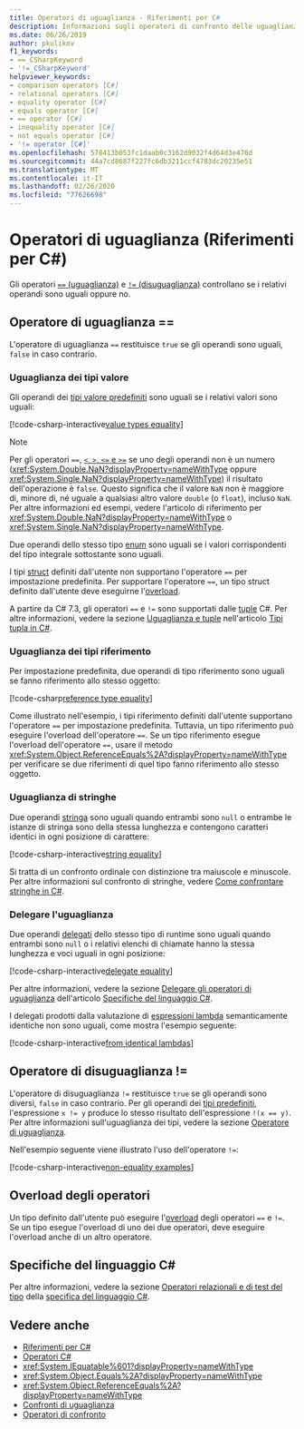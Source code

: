 ```yaml
---
title: Operatori di uguaglianza - Riferimenti per C#
description: Informazioni sugli operatori di confronto delle uguaglianze C# e sull'uguaglianza dei tipi C#.
ms.date: 06/26/2019
author: pkulikov
f1_keywords:
- ==_CSharpKeyword
- '!=_CSharpKeyword'
helpviewer_keywords:
- comparison operators [C#]
- relational operators [C#]
- equality operator [C#]
- equals operator [C#]
- == operator [C#]
- inequality operator [C#]
- not equals operator [C#]
- '!= operator [C#]'
ms.openlocfilehash: 578413b053fc1daab0c3162d9032f4d64d3e470d
ms.sourcegitcommit: 44a7cd8687f227fc6db3211ccf4783dc20235e51
ms.translationtype: MT
ms.contentlocale: it-IT
ms.lasthandoff: 02/26/2020
ms.locfileid: "77626698"
---
```

# <a name="equality-operators-c-reference"></a>Operatori di uguaglianza (Riferimenti per C#)

Gli operatori [`==` (uguaglianza)](#equality-operator-) e [`!=` (disuguaglianza)](#inequality-operator-) controllano se i relativi operandi sono uguali oppure no.

## <a name="equality-operator-"></a>Operatore di uguaglianza ==

L'operatore di uguaglianza `==` restituisce `true` se gli operandi sono uguali, `false` in caso contrario.

### <a name="value-types-equality"></a>Uguaglianza dei tipi valore

Gli operandi dei [tipi valore predefiniti](../builtin-types/value-types.md#built-in-value-types) sono uguali se i relativi valori sono uguali:

[!code-csharp-interactive[value types equality](~/samples/csharp/language-reference/operators/EqualityOperators.cs#ValueTypesEquality)]

> [!NOTE]
> Per gli operatori `==`, [`<`, `>`, `<=` e `>=`](comparison-operators.md) se uno degli operandi non è un numero (<xref:System.Double.NaN?displayProperty=nameWithType> oppure <xref:System.Single.NaN?displayProperty=nameWithType>) il risultato dell'operazione è `false`. Questo significa che il valore `NaN` non è maggiore di, minore di, né uguale a qualsiasi altro valore `double` (o `float`), incluso `NaN`. Per altre informazioni ed esempi, vedere l'articolo di riferimento per <xref:System.Double.NaN?displayProperty=nameWithType> o <xref:System.Single.NaN?displayProperty=nameWithType>.

Due operandi dello stesso tipo [enum](../builtin-types/enum.md) sono uguali se i valori corrispondenti del tipo integrale sottostante sono uguali.

I tipi [struct](../builtin-types/struct.md) definiti dall'utente non supportano l'operatore `==` per impostazione predefinita. Per supportare l'operatore `==`, un tipo struct definito dall'utente deve eseguirne l'[overload](operator-overloading.md).

A partire da C# 7.3, gli operatori `==` e `!=` sono supportati dalle [tuple](../../tuples.md) C#. Per altre informazioni, vedere la sezione [Uguaglianza e tuple](../../tuples.md#equality-and-tuples) nell'articolo [Tipi tupla in C#](../../tuples.md).

### <a name="reference-types-equality"></a>Uguaglianza dei tipi riferimento

Per impostazione predefinita, due operandi di tipo riferimento sono uguali se fanno riferimento allo stesso oggetto:

[!code-csharp[reference type equality](~/samples/csharp/language-reference/operators/EqualityOperators.cs#ReferenceTypesEquality)]

Come illustrato nell'esempio, i tipi riferimento definiti dall'utente supportano l'operatore `==` per impostazione predefinita. Tuttavia, un tipo riferimento può eseguire l'overload dell'operatore `==`. Se un tipo riferimento esegue l'overload dell'operatore `==`, usare il metodo <xref:System.Object.ReferenceEquals%2A?displayProperty=nameWithType> per verificare se due riferimenti di quel tipo fanno riferimento allo stesso oggetto.

### <a name="string-equality"></a>Uguaglianza di stringhe

Due operandi [stringa](../builtin-types/reference-types.md#the-string-type) sono uguali quando entrambi sono `null` o entrambe le istanze di stringa sono della stessa lunghezza e contengono caratteri identici in ogni posizione di carattere:

[!code-csharp-interactive[string equality](~/samples/csharp/language-reference/operators/EqualityOperators.cs#StringEquality)]

Si tratta di un confronto ordinale con distinzione tra maiuscole e minuscole. Per altre informazioni sul confronto di stringhe, vedere [Come confrontare stringhe in C#](../../how-to/compare-strings.md).

### <a name="delegate-equality"></a>Delegare l'uguaglianza

Due operandi [delegati](../../programming-guide/delegates/index.md) dello stesso tipo di runtime sono uguali quando entrambi sono `null` o i relativi elenchi di chiamate hanno la stessa lunghezza e voci uguali in ogni posizione:

[!code-csharp-interactive[delegate equality](~/samples/csharp/language-reference/operators/EqualityOperators.cs#DelegateEquality)]

Per altre informazioni, vedere la sezione [Delegare gli operatori di uguaglianza](~/_csharplang/spec/expressions.md#delegate-equality-operators) dell'articolo [Specifiche del linguaggio C#](~/_csharplang/spec/introduction.md).

I delegati prodotti dalla valutazione di [espressioni lambda](../../programming-guide/statements-expressions-operators/lambda-expressions.md) semanticamente identiche non sono uguali, come mostra l'esempio seguente:

[!code-csharp-interactive[from identical lambdas](~/samples/csharp/language-reference/operators/EqualityOperators.cs#IdenticalLambdas)]

## <a name="inequality-operator-"></a>Operatore di disuguaglianza !=

L'operatore di disuguaglianza `!=` restituisce `true` se gli operandi sono diversi, `false` in caso contrario. Per gli operandi dei [tipi predefiniti](../builtin-types/built-in-types.md), l'espressione `x != y` produce lo stesso risultato dell'espressione `!(x == y)`. Per altre informazioni sull'uguaglianza dei tipi, vedere la sezione [Operatore di uguaglianza](#equality-operator-).

Nell'esempio seguente viene illustrato l'uso dell'operatore `!=`:

[!code-csharp-interactive[non-equality examples](~/samples/csharp/language-reference/operators/EqualityOperators.cs#NonEquality)]

## <a name="operator-overloadability"></a>Overload degli operatori

Un tipo definito dall'utente può eseguire l'[overload](operator-overloading.md) degli operatori `==` e `!=`. Se un tipo esegue l'overload di uno dei due operatori, deve eseguire l'overload anche di un altro operatore.

## <a name="c-language-specification"></a>Specifiche del linguaggio C#

Per altre informazioni, vedere la sezione [Operatori relazionali e di test del tipo](~/_csharplang/spec/expressions.md#relational-and-type-testing-operators) della [specifica del linguaggio C#](~/_csharplang/spec/introduction.md).

## <a name="see-also"></a>Vedere anche

- [Riferimenti per C#](../index.md)
- [Operatori C#](index.md)
- <xref:System.IEquatable%601?displayProperty=nameWithType>
- <xref:System.Object.Equals%2A?displayProperty=nameWithType>
- <xref:System.Object.ReferenceEquals%2A?displayProperty=nameWithType>
- [Confronti di uguaglianza](../../programming-guide/statements-expressions-operators/equality-comparisons.md)
- [Operatori di confronto](comparison-operators.md)
